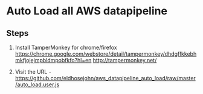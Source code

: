 # Auto Load all AWS datapipeline

## Steps
1. Install TamperMonkey for chrome/firefox
https://chrome.google.com/webstore/detail/tampermonkey/dhdgffkkebhmkfjojejmpbldmpobfkfo?hl=en
http://tampermonkey.net/

2. Visit the URL - https://github.com/eldhosejohn/aws_datapipeline_auto_load/raw/master/auto_load.user.js
